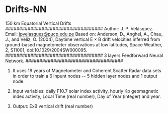 # Drifts-NN
150 km Equatorial Vertical Drifts
###################################
Author: J. P. Velásquez.
Email: jpvelasquez@pucp.edu.pe
Based on:
Anderson, D., Anghel, A., Chau, J., and Veliz, O. (2004), Daytime vertical E × B drift velocities inferred from ground-based magnetometer observations at low latitudes, Space Weather, 2, S11001, doi:10.1029/2004SW000095.
###################################
3 layers Feedforward Neural Network.
###################################

1) It uses 19 years of Magnetometer and Coherent Scatter Radar data sets in order to train a 6 inpunt nodes -- 5 hidden layer nodes and 1 output node.

2) Input variables: daily F10.7 solar index activity, hourly Kp geomagnetic index activity, Local Time (real number), Day of Year (integer) and year.

3) Output: ExB vertical drift (real number)

